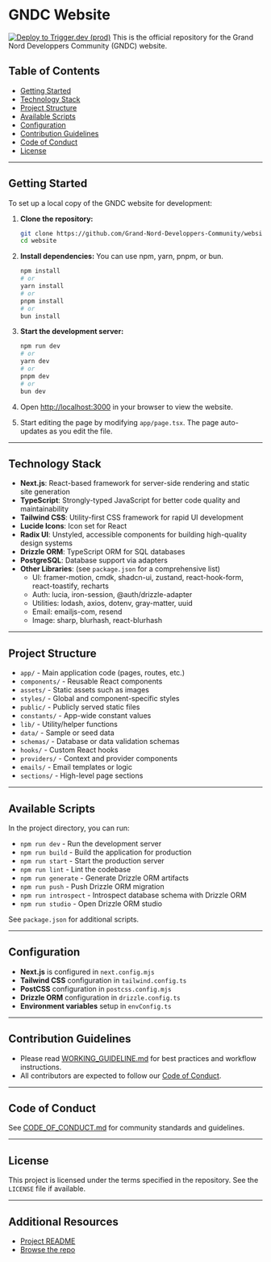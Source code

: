 # GNDC Website

[![Deploy to Trigger.dev (prod)](https://github.com/Grand-Nord-Developpers-Community/website/actions/workflows/trigger-prod.yml/badge.svg?branch=main)](https://github.com/Grand-Nord-Developpers-Community/website/actions/workflows/trigger-prod.yml)
This is the official repository for the Grand Nord Developpers Community (GNDC) website.

## Table of Contents

- [Getting Started](#getting-started)
- [Technology Stack](#technology-stack)
- [Project Structure](#project-structure)
- [Available Scripts](#available-scripts)
- [Configuration](#configuration)
- [Contribution Guidelines](#contribution-guidelines)
- [Code of Conduct](#code-of-conduct)
- [License](#license)

---

## Getting Started

To set up a local copy of the GNDC website for development:

1. **Clone the repository:**

   ```bash
   git clone https://github.com/Grand-Nord-Developpers-Community/website.git
   cd website
   ```

2. **Install dependencies:**
   You can use npm, yarn, pnpm, or bun.

   ```bash
   npm install
   # or
   yarn install
   # or
   pnpm install
   # or
   bun install
   ```

3. **Start the development server:**

   ```bash
   npm run dev
   # or
   yarn dev
   # or
   pnpm dev
   # or
   bun dev
   ```

4. Open [http://localhost:3000](http://localhost:3000) in your browser to view the website.
5. Start editing the page by modifying `app/page.tsx`. The page auto-updates as you edit the file.

---

## Technology Stack

- **Next.js**: React-based framework for server-side rendering and static site generation
- **TypeScript**: Strongly-typed JavaScript for better code quality and maintainability
- **Tailwind CSS**: Utility-first CSS framework for rapid UI development
- **Lucide Icons**: Icon set for React
- **Radix UI**: Unstyled, accessible components for building high-quality design systems
- **Drizzle ORM**: TypeScript ORM for SQL databases
- **PostgreSQL**: Database support via adapters
- **Other Libraries**: (see `package.json` for a comprehensive list)
  - UI: framer-motion, cmdk, shadcn-ui, zustand, react-hook-form, react-toastify, recharts
  - Auth: lucia, iron-session, @auth/drizzle-adapter
  - Utilities: lodash, axios, dotenv, gray-matter, uuid
  - Email: emailjs-com, resend
  - Image: sharp, blurhash, react-blurhash

---

## Project Structure

- `app/` - Main application code (pages, routes, etc.)
- `components/` - Reusable React components
- `assets/` - Static assets such as images
- `styles/` - Global and component-specific styles
- `public/` - Publicly served static files
- `constants/` - App-wide constant values
- `lib/` - Utility/helper functions
- `data/` - Sample or seed data
- `schemas/` - Database or data validation schemas
- `hooks/` - Custom React hooks
- `providers/` - Context and provider components
- `emails/` - Email templates or logic
- `sections/` - High-level page sections

---

## Available Scripts

In the project directory, you can run:

- `npm run dev` - Run the development server
- `npm run build` - Build the application for production
- `npm run start` - Start the production server
- `npm run lint` - Lint the codebase
- `npm run generate` - Generate Drizzle ORM artifacts
- `npm run push` - Push Drizzle ORM migration
- `npm run introspect` - Introspect database schema with Drizzle ORM
- `npm run studio` - Open Drizzle ORM studio

See `package.json` for additional scripts.

---

## Configuration

- **Next.js** is configured in `next.config.mjs`
- **Tailwind CSS** configuration in `tailwind.config.ts`
- **PostCSS** configuration in `postcss.config.mjs`
- **Drizzle ORM** configuration in `drizzle.config.ts`
- **Environment variables** setup in `envConfig.ts`

---

## Contribution Guidelines

- Please read [WORKING_GUIDELINE.md](WORKING_GUIDELINE.md) for best practices and workflow instructions.
- All contributors are expected to follow our [Code of Conduct](CODE_OF_CONDUCT.md).

---

## Code of Conduct

See [CODE_OF_CONDUCT.md](CODE_OF_CONDUCT.md) for community standards and guidelines.

---

## License

This project is licensed under the terms specified in the repository. See the `LICENSE` file if available.

---

## Additional Resources

- [Project README](https://github.com/Grand-Nord-Developpers-Community/website/blob/main/README.md)
- [Browse the repo](https://github.com/Grand-Nord-Developpers-Community/website)
